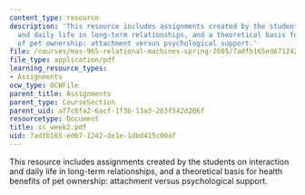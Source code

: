 ```yaml
---
content_type: resource
description: 'This resource includes assignments created by the students on interaction
  and daily life in long-term relationships, and a theoretical basis for health benefits
  of pet ownership: attachment versus psychological support.'
file: /courses/mas-965-relational-machines-spring-2005/7adfb165ed671242de1e1dbd415c00af_ss_week2.pdf
file_type: application/pdf
learning_resource_types:
- Assignments
ocw_type: OCWFile
parent_title: Assignments
parent_type: CourseSection
parent_uid: af7c6fa2-6acf-1f3b-13a3-263f542d206f
resourcetype: Document
title: ss_week2.pdf
uid: 7adfb165-ed67-1242-de1e-1dbd415c00af
---
```

This resource includes assignments created by the students on interaction and daily life in long-term relationships, and a theoretical basis for health benefits of pet ownership: attachment versus psychological support.

